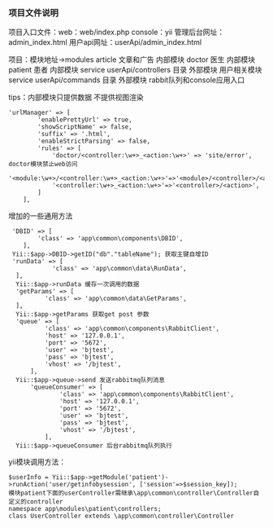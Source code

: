### 项目文件说明

项目入口文件：web：web/index.php console：yii
管理后台网址：admin_index.html
用户api网址：userApi/admin_index.html

项目：模块地址->modules
article 文章和广告 内部模块
doctor 医生   内部模块
patient 患者  内部模块
service userApi/controllers 目录  外部模块  用户相关模块
service userApi/commands 目录 外部模块 rabbit队列和console应用入口

tips：内部模块只提供数据 不提供视图渲染

```
'urlManager' => [
        'enablePrettyUrl' => true,
        'showScriptName' => false,
        'suffix' => '.html',
        'enableStrictParsing' => false,
        'rules' => [
            'doctor/<controller:\w+>_<action:\w+>' => 'site/error',  doctor模块禁止web访问
            '<module:\w+>/<controller:\w+>_<action:\w+>'=>'<module>/<controller>/<action>',
            '<controller:\w+>_<action:\w+>'=>'<controller>/<action>',
        ]
    ],
```

增加的一些通用方法
```
 'DBID' => [
        'class' => 'app\common\components\DBID',
    ],
 Yii::$app->DBID->getID("db"."tableName"); 获取主键自增ID
 'runData' => [
            'class' => 'app\common\data\RunData',
  ],
  Yii::$app->runData 缓存一次调用的数据
  'getParams' => [
          'class' => 'app\common\data\GetParams',
  ],
  Yii::$app->getParams 获取get post 参数
  'queue' => [
          'class' => 'app\common\components\RabbitClient',
          'host' => '127.0.0.1',
          'port' => '5672',
          'user' => 'bjtest',
          'pass' => 'bjtest',
          'vhost' => '/bjtest',
      ],
  Yii::$app->queue->send 发送rabbitmq队列消息
      'queueConsumer' => [
              'class' => 'app\common\components\RabbitClient',
              'host' => '127.0.0.1',
              'port' => '5672',
              'user' => 'bjtest',
              'pass' => 'bjtest',
              'vhost' => '/bjtest',
          ],
  Yii::$app->queueConsumer 后台rabbitmq队列执行
```
yii模块调用方法：
```
$userInfo = Yii::$app->getModule('patient')->runAction('user/getinfobysession', ['session'=>$session_key]);
模块patient下面的userController需继承\app\common\controller\Controller自定义的controller
namespace app\modules\patient\controllers;
class UserController extends \app\common\controller\Controller
```


